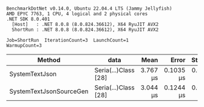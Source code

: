 ```

BenchmarkDotNet v0.14.0, Ubuntu 22.04.4 LTS (Jammy Jellyfish)
AMD EPYC 7763, 1 CPU, 4 logical and 2 physical cores
.NET SDK 8.0.401
  [Host]   : .NET 8.0.8 (8.0.824.36612), X64 RyuJIT AVX2
  ShortRun : .NET 8.0.8 (8.0.824.36612), X64 RyuJIT AVX2

Job=ShortRun  IterationCount=3  LaunchCount=1  
WarmupCount=3  

```
| Method                  | data                 | Mean     | Error     | StdDev    | Min      | Max      | Gen0   | Allocated |
|------------------------ |--------------------- |---------:|----------:|----------:|---------:|---------:|-------:|----------:|
| SystemTextJson          | Seria(...)Class [28] | 3.767 μs | 0.1035 μs | 0.0057 μs | 3.760 μs | 3.771 μs | 0.0229 |   2.07 KB |
| SystemTextJsonSourceGen | Seria(...)Class [28] | 3.044 μs | 0.1244 μs | 0.0068 μs | 3.037 μs | 3.051 μs | 0.0267 |    2.2 KB |
